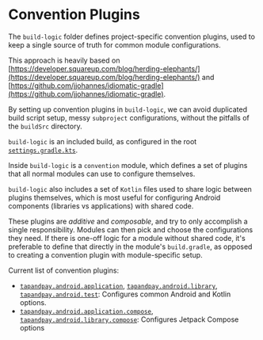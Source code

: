# Convention Plugins

The `build-logic` folder defines project-specific convention plugins, used to keep a single
source of truth for common module configurations.

This approach is heavily based on
[https://developer.squareup.com/blog/herding-elephants/](https://developer.squareup.com/blog/herding-elephants/)
and
[https://github.com/jjohannes/idiomatic-gradle](https://github.com/jjohannes/idiomatic-gradle).

By setting up convention plugins in `build-logic`, we can avoid duplicated build script setup,
messy `subproject` configurations, without the pitfalls of the `buildSrc` directory.

`build-logic` is an included build, as configured in the root
[`settings.gradle.kts`](../settings.gradle.kts).

Inside `build-logic` is a `convention` module, which defines a set of plugins that all normal
modules can use to configure themselves.

`build-logic` also includes a set of `Kotlin` files used to share logic between plugins themselves,
which is most useful for configuring Android components (libraries vs applications) with shared
code.

These plugins are *additive* and *composable*, and try to only accomplish a single responsibility.
Modules can then pick and choose the configurations they need.
If there is one-off logic for a module without shared code, it's preferable to define that directly
in the module's `build.gradle`, as opposed to creating a convention plugin with module-specific
setup.

Current list of convention plugins:

- [`tapandpay.android.application`](convention/src/main/kotlin/AndroidApplicationConventionPlugin.kt),
  [`tapandpay.android.library`](convention/src/main/kotlin/AndroidLibraryConventionPlugin.kt),
  [`tapandpay.android.test`](convention/src/main/kotlin/AndroidTestConventionPlugin.kt):
  Configures common Android and Kotlin options.
- [`tapandpay.android.application.compose`](convention/src/main/kotlin/AndroidApplicationComposeConventionPlugin.kt),
  [`tapandpay.android.library.compose`](convention/src/main/kotlin/AndroidLibraryComposeConventionPlugin.kt):
  Configures Jetpack Compose options
